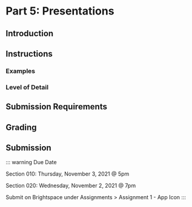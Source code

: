 # Part 5: Presentations

## Introduction

## Instructions

### Examples

### Level of Detail

<!-- ![Level of detail](./assets/icon-detail-examples.jpg) -->

## Submission Requirements

## Grading

## Submission

::: warning Due Date

Section 010: Thursday, November 3, 2021 @ 5pm

Section 020: Wednesday, November 2, 2021 @ 7pm

Submit on Brightspace under Assignments > Assignment 1 - App Icon
:::
